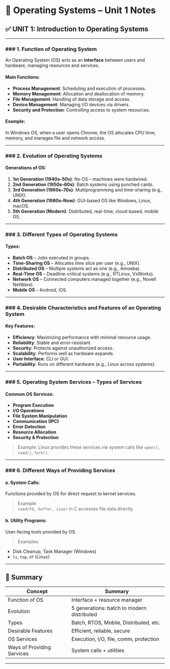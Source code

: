 # 📘 Operating Systems – Unit 1 Notes

## ✅ UNIT 1: Introduction to Operating Systems

---

### ### 1. Function of Operating System

An Operating System (OS) acts as an **interface** between users and hardware, managing resources and services.

#### Main Functions:

- **Process Management**: Scheduling and execution of processes.
- **Memory Management**: Allocation and deallocation of memory.
- **File Management**: Handling of data storage and access.
- **Device Management**: Managing I/O devices via drivers.
- **Security and Protection**: Controlling access to system resources.

#### Example:

In Windows OS, when a user opens Chrome, the OS allocates CPU time, memory, and manages file and network access.

---

### ### 2. Evolution of Operating Systems

#### Generations of OS:

1. **1st Generation (1940s–50s)**: No OS – machines were hardwired.
2. **2nd Generation (1950s–60s)**: Batch systems using punched cards.
3. **3rd Generation (1960s–70s)**: Multiprogramming and time-sharing (e.g., UNIX).
4. **4th Generation (1980s–Now)**: GUI-based OS like Windows, Linux, macOS.
5. **5th Generation (Modern)**: Distributed, real-time, cloud-based, mobile OS.

---

### ### 3. Different Types of Operating Systems

#### Types:

- **Batch OS** – Jobs executed in groups.
- **Time-Sharing OS** – Allocates time slice per user (e.g., UNIX).
- **Distributed OS** – Multiple systems act as one (e.g., Amoeba).
- **Real-Time OS** – Deadline-critical systems (e.g., RTLinux, VxWorks).
- **Network OS** – Connected computers managed together (e.g., Novell NetWare).
- **Mobile OS** – Android, iOS.

---

### ### 4. Desirable Characteristics and Features of an Operating System

#### Key Features:

- **Efficiency**: Maximizing performance with minimal resource usage.
- **Reliability**: Stable and error-resistant.
- **Security**: Protects against unauthorized access.
- **Scalability**: Performs well as hardware expands.
- **User Interface**: CLI or GUI.
- **Portability**: Runs on different hardware (e.g., Linux across systems).

---

### ### 5. Operating System Services – Types of Services

#### Common OS Services:

- **Program Execution**
- **I/O Operations**
- **File System Manipulation**
- **Communication (IPC)**
- **Error Detection**
- **Resource Allocation**
- **Security & Protection**

> Example: Linux provides these services via system calls like `open()`, `read()`, `fork()`.

---

### ### 6. Different Ways of Providing Services

#### a. **System Calls**:

Functions provided by OS for direct request to kernel services.

> Example:  
> `read(fd, buffer, size)` in C accesses file data directly.

#### b. **Utility Programs**:

User-facing tools provided by OS.

> Examples:

- Disk Cleanup, Task Manager (Windows)
- `ls`, `top`, `df` (Linux)

---

## 📌 Summary

| Concept                    | Summary                                    |
| -------------------------- | ------------------------------------------ |
| Function of OS             | Interface + resource manager               |
| Evolution                  | 5 generations: batch to modern distributed |
| Types                      | Batch, RTOS, Mobile, Distributed, etc.     |
| Desirable Features         | Efficient, reliable, secure                |
| OS Services                | Execution, I/O, file, comm, protection     |
| Ways of Providing Services | System calls + utilities                   |

---
